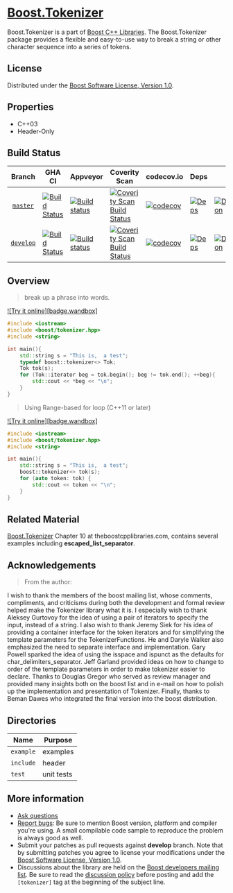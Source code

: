 # [Boost.Tokenizer](https://boost.org/libs/tokenizer)

Boost.Tokenizer is a part of [Boost C++ Libraries](https://github.com/boostorg).  The Boost.Tokenizer package provides a flexible and easy-to-use way to break a string or other character sequence into a series of tokens.

## License

Distributed under the [Boost Software License, Version 1.0](https://www.boost.org/LICENSE_1_0.txt).

## Properties

* C++03
* Header-Only

## Build Status

<!-- boost-ci/tools/makebadges.sh --project tokenizer --appveyor rpqpywvv4l4637qy --codecov sakwglU1PC --coverity 15854 -->
| Branch          | GHA CI | Appveyor | Coverity Scan | codecov.io | Deps | Docs | Tests |
| :-------------: | ------ | -------- | ------------- | ---------- | ---- | ---- | ----- |
| [`master`](https://github.com/boostorg/tokenizer/tree/master) | [![Build Status](https://github.com/boostorg/tokenizer/actions/workflows/ci.yml/badge.svg?branch=master)](https://github.com/boostorg/tokenizer/actions?query=branch:master) | [![Build status](https://ci.appveyor.com/api/projects/status/rpqpywvv4l4637qy/branch/master?svg=true)](https://ci.appveyor.com/project/cppalliance/tokenizer/branch/master) | [![Coverity Scan Build Status](https://scan.coverity.com/projects/15854/badge.svg)](https://scan.coverity.com/projects/boostorg-tokenizer) | [![codecov](https://codecov.io/gh/boostorg/tokenizer/branch/master/graph/badge.svg?token=sakwglU1PC)](https://codecov.io/gh/boostorg/tokenizer/tree/master) | [![Deps](https://img.shields.io/badge/deps-master-brightgreen.svg)](https://pdimov.github.io/boostdep-report/master/tokenizer.html) | [![Documentation](https://img.shields.io/badge/docs-master-brightgreen.svg)](https://www.boost.org/doc/libs/master/libs/tokenizer) | [![Enter the Matrix](https://img.shields.io/badge/matrix-master-brightgreen.svg)](https://www.boost.org/development/tests/master/developer/tokenizer.html)
| [`develop`](https://github.com/boostorg/tokenizer/tree/develop) | [![Build Status](https://github.com/boostorg/tokenizer/actions/workflows/ci.yml/badge.svg?branch=develop)](https://github.com/boostorg/tokenizer/actions?query=branch:develop) | [![Build status](https://ci.appveyor.com/api/projects/status/rpqpywvv4l4637qy/branch/develop?svg=true)](https://ci.appveyor.com/project/cppalliance/tokenizer/branch/develop) | [![Coverity Scan Build Status](https://scan.coverity.com/projects/15854/badge.svg)](https://scan.coverity.com/projects/boostorg-tokenizer) | [![codecov](https://codecov.io/gh/boostorg/tokenizer/branch/develop/graph/badge.svg?token=sakwglU1PC)](https://codecov.io/gh/boostorg/tokenizer/tree/develop) | [![Deps](https://img.shields.io/badge/deps-develop-brightgreen.svg)](https://pdimov.github.io/boostdep-report/develop/tokenizer.html) | [![Documentation](https://img.shields.io/badge/docs-develop-brightgreen.svg)](https://www.boost.org/doc/libs/develop/libs/tokenizer) | [![Enter the Matrix](https://img.shields.io/badge/matrix-develop-brightgreen.svg)](https://www.boost.org/development/tests/develop/developer/tokenizer.html)

## Overview

> break up a phrase into words.

 <a target="_blank" href="https://melpon.org/wandbox/permlink/kZeKmQAtqDlpn8if">![Try it online][badge.wandbox]</a>

```c++
#include <iostream>
#include <boost/tokenizer.hpp>
#include <string>

int main(){
    std::string s = "This is,  a test";
    typedef boost::tokenizer<> Tok;
    Tok tok(s);
    for (Tok::iterator beg = tok.begin(); beg != tok.end(); ++beg){
        std::cout << *beg << "\n";
    }
}

```

> Using Range-based for loop (C++11 or later)

 <a target="_blank" href="https://melpon.org/wandbox/permlink/z94YLs8PdYSh7rXz">![Try it online][badge.wandbox]</a>
```c++
#include <iostream>
#include <boost/tokenizer.hpp>
#include <string>

int main(){
    std::string s = "This is,  a test";
    boost::tokenizer<> tok(s);
    for (auto token: tok) {
        std::cout << token << "\n";
    }
}
```

## Related Material

[Boost.Tokenizer](https://theboostcpplibraries.com/boost.tokenizer) Chapter 10 at theboostcpplibraries.com, contains several examples including **escaped_list_separator**.

## Acknowledgements
>From the author:
>
I wish to thank the members of the boost mailing list, whose comments, compliments, and criticisms during both the development and formal review helped make the Tokenizer library what it is. I especially wish to thank Aleksey Gurtovoy for the idea of using a pair of iterators to specify the input, instead of a string. I also wish to thank Jeremy Siek for his idea of providing a container interface for the token iterators and for simplifying the template parameters for the TokenizerFunctions. He and Daryle Walker also emphasized the need to separate interface and implementation. Gary Powell sparked the idea of using the isspace and ispunct as the defaults for char_delimiters_separator. Jeff Garland provided ideas on how to change to order of the template parameters in order to make tokenizer easier to declare. Thanks to Douglas Gregor who served as review manager and provided many insights both on the boost list and in e-mail on how to polish up the implementation and presentation of Tokenizer. Finally, thanks to Beman Dawes who integrated the final version into the boost distribution.

## Directories

| Name        | Purpose                        |
| ----------- | ------------------------------ |
| `example`   | examples                       |
| `include`   | header                         |
| `test`      | unit tests                     |

## More information

* [Ask questions](https://stackoverflow.com/questions/ask?tags=c%2B%2B,boost,boost-tokenizer)
* [Report bugs](https://github.com/boostorg/tokenizer/issues): Be sure to mention Boost version, platform and compiler you're using. A small compilable code sample to reproduce the problem is always good as well.
* Submit your patches as pull requests against **develop** branch. Note that by submitting patches you agree to license your modifications under the [Boost Software License, Version 1.0](https://www.boost.org/LICENSE_1_0.txt).
* Discussions about the library are held on the [Boost developers mailing list](https://www.boost.org/community/groups.html#main). Be sure to read the [discussion policy](https://www.boost.org/community/policy.html) before posting and add the `[tokenizer]` tag at the beginning of the subject line.